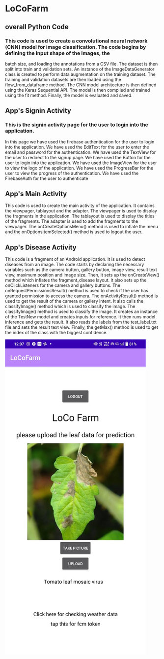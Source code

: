 # LoCoFarm

## overall Python Code 

### This code is used to create a convolutional neural network (CNN) model for image classification. The code begins by defining the input shape of the images, the
batch size, and loading the annotations from a CSV file. The dataset is then split into train and validation sets. An instance of the ImageDataGenerator class is
created to perform data augmentation on the training dataset. The training and validation datasets are then loaded using the flow_from_dataframe method. The CNN model
architecture is then defined using the Keras Sequential API. The model is then compiled and trained using the fit method. Finally, the model is evaluated and saved.

## App's Signin Activity

### This is the signin activity page for the user to login into the application.
In this page we have used the firebase authentication for the user to login into the application.
We have used the EditText for the user to enter the email and password for the authentication.
We have used the TextView for the user to redirect to the signup page.
We have used the Button for the user to login into the application.
We have used the ImageView for the user to view the logo of the application.
We have used the ProgressBar for the user to view the progress of the authentication.
We have used the FirebaseAuth for the user to authenticate


## App's Main Activity

This code is used to create the main activity of the application.
It contains the viewpager, tablayout and the adapter.
The viewpager is used to display the fragments in the application. 
The tablayout is used to display the titles of the fragments.
The adapter is used to add the fragments to the viewpager. 
The onCreateOptionsMenu() method is used to inflate the menu and the onOptionsItemSelected() method is used to logout the user.


## App's Disease Activity

This code is a fragment of an Android application. It is used to detect diseases from an image.
The code starts by declaring the necessary variables such as the camera button, gallery button, image view, result text view, maximum position and image size.
Then, it sets up the onCreateView() method which inflates the fragment_disease layout. It also sets up the onClickListeners for the camera and gallery buttons.
The onRequestPermissionsResult() method is used to check if the user has granted permission to access the camera.
The onActivityResult() method is used to get the result of the camera or gallery intent. It also calls the classifyImage() method which is used to classify the image.
The classifyImage() method is used to classify the image. It creates an instance of the TestNew model and creates inputs for reference. It then runs model inference and gets the result. It also reads the labels from the test_label.txt file and sets the result text view.
Finally, the getMax() method is used to get the index of the class with the biggest confidence.

![alt text](./demo_screenshot.jpg)


